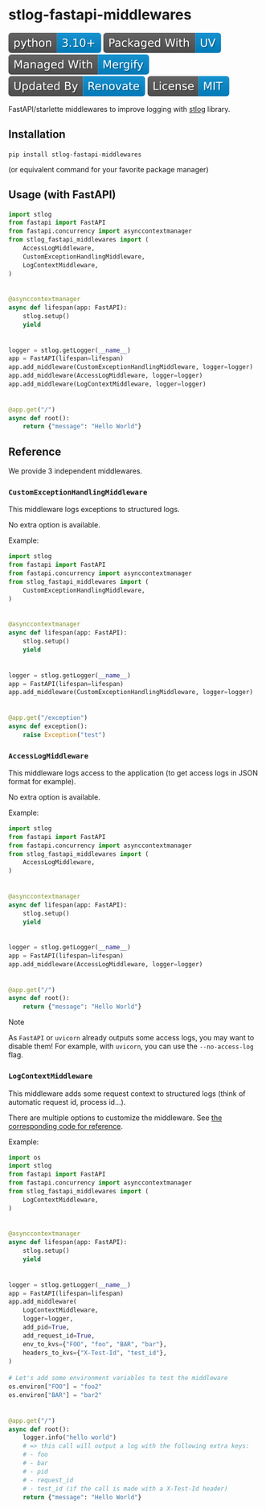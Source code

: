 <!-- *** GENERATED FILE - DO NOT EDIT *** -->
<!-- This file was generated by jinja-tree (https://github.com/fabien-marty/jinja-tree) from the template file: README.md.jinja -->

# stlog-fastapi-middlewares

![Python Badge](https://raw.githubusercontent.com/fabien-marty/common/refs/heads/main/badges/python310plus.svg)
[![UV Badge](https://raw.githubusercontent.com/fabien-marty/common/refs/heads/main/badges/uv.svg)](https://docs.astral.sh/uv/)
[![Mergify Badge](https://raw.githubusercontent.com/fabien-marty/common/refs/heads/main/badges/mergify.svg)](https://mergify.com/)
[![Renovate Badge](https://raw.githubusercontent.com/fabien-marty/common/refs/heads/main/badges/renovate.svg)](https://docs.renovatebot.com/)
[![MIT Licensed](https://raw.githubusercontent.com/fabien-marty/common/refs/heads/main/badges/mit.svg)](https://en.wikipedia.org/wiki/MIT_License)

FastAPI/starlette middlewares to improve logging with [stlog](https://github.com/fabien-marty/stlog) library.

## Installation

`pip install stlog-fastapi-middlewares`

(or equivalent command for your favorite package manager)

## Usage (with FastAPI)

```python
import stlog
from fastapi import FastAPI
from fastapi.concurrency import asynccontextmanager
from stlog_fastapi_middlewares import (
    AccessLogMiddleware,
    CustomExceptionHandlingMiddleware,
    LogContextMiddleware,
)


@asynccontextmanager
async def lifespan(app: FastAPI):
    stlog.setup()
    yield


logger = stlog.getLogger(__name__)
app = FastAPI(lifespan=lifespan)
app.add_middleware(CustomExceptionHandlingMiddleware, logger=logger)
app.add_middleware(AccessLogMiddleware, logger=logger)
app.add_middleware(LogContextMiddleware, logger=logger)


@app.get("/")
async def root():
    return {"message": "Hello World"}

```

## Reference

We provide 3 independent middlewares.

### `CustomExceptionHandlingMiddleware`

This middleware logs exceptions to structured logs.

No extra option is available.

Example:

```python
import stlog
from fastapi import FastAPI
from fastapi.concurrency import asynccontextmanager
from stlog_fastapi_middlewares import (
    CustomExceptionHandlingMiddleware,
)


@asynccontextmanager
async def lifespan(app: FastAPI):
    stlog.setup()
    yield


logger = stlog.getLogger(__name__)
app = FastAPI(lifespan=lifespan)
app.add_middleware(CustomExceptionHandlingMiddleware, logger=logger)


@app.get("/exception")
async def exception():
    raise Exception("test")

```

### `AccessLogMiddleware`

This middleware logs access to the application (to get access logs in JSON format for example).

No extra option is available.

Example:

```python
import stlog
from fastapi import FastAPI
from fastapi.concurrency import asynccontextmanager
from stlog_fastapi_middlewares import (
    AccessLogMiddleware,
)


@asynccontextmanager
async def lifespan(app: FastAPI):
    stlog.setup()
    yield


logger = stlog.getLogger(__name__)
app = FastAPI(lifespan=lifespan)
app.add_middleware(AccessLogMiddleware, logger=logger)


@app.get("/")
async def root():
    return {"message": "Hello World"}

```

> [!NOTE]
> As `FastAPI` or `uvicorn` already outputs some access logs, you may want to disable them!
> For example, with `uvicorn`, you can use the `--no-access-log` flag.

### `LogContextMiddleware`

This middleware adds some request context to structured logs (think of automatic request id, process id...).

There are multiple options to customize the middleware. See [the corresponding code for reference](stlog_fastapi_middlewares/context.py).

Example:

```python
import os
import stlog
from fastapi import FastAPI
from fastapi.concurrency import asynccontextmanager
from stlog_fastapi_middlewares import (
    LogContextMiddleware,
)


@asynccontextmanager
async def lifespan(app: FastAPI):
    stlog.setup()
    yield


logger = stlog.getLogger(__name__)
app = FastAPI(lifespan=lifespan)
app.add_middleware(
    LogContextMiddleware,
    logger=logger,
    add_pid=True,
    add_request_id=True,
    env_to_kvs={"FOO", "foo", "BAR", "bar"},
    headers_to_kvs={"X-Test-Id", "test_id"},
)

# Let's add some environment variables to test the middleware
os.environ["FOO"] = "foo2"
os.environ["BAR"] = "bar2"


@app.get("/")
async def root():
    logger.info("hello world")
    # => this call will output a log with the following extra keys:
    # - foo
    # - bar
    # - pid
    # - request_id
    # - test_id (if the call is made with a X-Test-Id header)
    return {"message": "Hello World"}

```